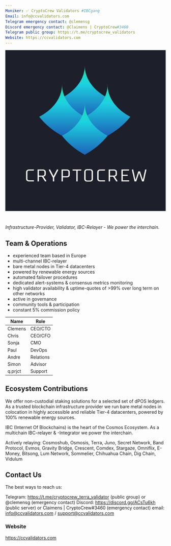 ```yaml
---
Moniker: ✅ CryptoCrew Validators #IBCgang
Email: info@ccvalidators.com
Telegram emergency contact: @clemensg
Discord emergency contact: @Claimens | CryptoCrew#3460
Telegram public group: https://t.me/cryptocrew_validators
Website: https://ccvalidators.com
---
```


 ![ccv](ccv.png)

# <moniker> 
_Infrastructure-Provider, Validator, IBC-Relayer - We power the interchain._

## Team & Operations

- experienced team based in Europe
- multi-channel IBC-relayer
- bare metal nodes in Tier-4 datacenters
- powered by renewable energy sources
- automated failover procedures
- dedicated alert-systems & consensus metrics monitoring 
- high validator availability & uptime-quotes of >99% over long term on other networks
- active in governance
- community tools & participation
- constant 5% commission policy


| Name            | Role      | 
| --------------- | --------- | 
| Clemens         | CEO/CTO   |
| Chris           | CEO/CFO   |
| Sonja           | CMO       |
| Paul            | DevOps    |
| Andre           | Relations |
| Simon           | Advisor   | 
| q.prjct         | Support   |


## Ecosystem Contributions

We offer non-custodial staking solutions for a selected set of dPOS ledgers. As a trusted blockchain infrastructure provider we run bare metal nodes in colocation in highly accessible and reliable Tier-4 datacenters, powered by 100% renewable energy sources.

IBC (Internet Of Blockchains) is the heart of the Cosmos Ecosystem. As a multichain IBC-relayer & -Integrator we power the interchain.

Actively relaying: Cosmoshub, Osmosis, Terra, Juno, Secret Network, Band Protocol, Evmos, Gravity Bridge, Crescent, Comdex, Stargaze, Omniflix, E-Money, Bitsong, Lum Network, Sommelier, Chihuahua Chain, Dig Chain, Vidulum

## Contact Us

The best ways to reach us: 

Telegram: https://t.me/cryptocrew_terra_validator (public group) or @clemensg (emergency contact)
Discord: https://discord.gg/ACsTu6kh (public server) or Claimens | CryptoCrew#3460 (emergency contact)
email: info@ccvalidators.com / support@ccvalidators.com

### Website

https://ccvalidators.com